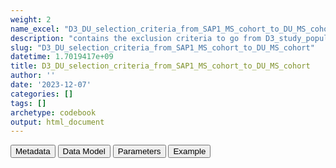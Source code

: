 ```yaml
---
weight: 2
name_excel: "D3_DU_selection_criteria_from_SAP1_MS_cohort_to_DU_MS_cohort.xlsx"
description: "contains the exclusion criteria to go from D3_study_population_SAP1 to the study population of the DP3 DU, as decsribed in subsection 4.3.1 of MS DP3_SAP_DU_MS_V2.2"
slug: "D3_DU_selection_criteria_from_SAP1_MS_cohort_to_DU_MS_cohort"
datetime: 1.7019417e+09
title: D3_DU_selection_criteria_from_SAP1_MS_cohort_to_DU_MS_cohort
author: ''
date: '2023-12-07'
categories: []
tags: []
archetype: codebook
output: html_document
---
```


<script src="/rmarkdown-libs/core-js/shim.min.js"></script>
<script src="/rmarkdown-libs/react/react.min.js"></script>
<script src="/rmarkdown-libs/react/react-dom.min.js"></script>
<script src="/rmarkdown-libs/reactwidget/react-tools.js"></script>
<script src="/rmarkdown-libs/htmlwidgets/htmlwidgets.js"></script>
<link href="/rmarkdown-libs/reactable/reactable.css" rel="stylesheet" />
<script src="/rmarkdown-libs/reactable-binding/reactable.js"></script>
<div class="tab">
<button class="tablinks" onclick="openCity(event, &#39;Metadata&#39;)" id="defaultOpen">Metadata</button>
<button class="tablinks" onclick="openCity(event, &#39;Data Model&#39;)">Data Model</button>
<button class="tablinks" onclick="openCity(event, &#39;Parameters&#39;)">Parameters</button>
<button class="tablinks" onclick="openCity(event, &#39;Example&#39;)">Example</button>
</div>
<div id="Metadata" class="tabcontent">
<div id="htmlwidget-1" class="reactable html-widget " style="width:auto;height:600px;"></div>
<script type="application/json" data-for="htmlwidget-1">{"x":{"tag":{"name":"Reactable","attribs":{"data":{"medatata_name":["name of the D3","content of the D3","Unit of observation","Dataset where the list of UoOs is fully listed and with 1 record per UoO","How many observations per UoO","NxUoO","Variables capturing the UoO","Primary key","Parameters",null,null,null,null,null,null,null,null,null,null,null],"metadata_content":["D3_DU_selection_criteria_from_SAP1_MS_cohort_to_DU_MS_cohort","contains the exclusion criteria to go from D3_study_population_SAP1 to the study population of the DP3 DU, as decsribed in subsection 4.3.1 of MS DP3_SAP_DU_MS_V2.2","a person in the SAP1 study population","D3_study_population_SAP1","1","1","person_id","person_id",null,null,null,null,null,null,null,null,null,null,null,null]},"columns":[{"id":"medatata_name","name":"medatata_name","type":"character"},{"id":"metadata_content","name":"metadata_content","type":"character"}],"sortable":false,"searchable":true,"pagination":false,"highlight":true,"bordered":true,"striped":true,"style":{"maxWidth":1800},"height":"600px","dataKey":"6ff0523102290c1434b3fa83b31ff58b"},"children":[]},"class":"reactR_markup"},"evals":[],"jsHooks":[]}</script>
</div>
<div id="Data Model" class="tabcontent">
<div id="htmlwidget-2" class="reactable html-widget " style="width:auto;height:600px;"></div>
<script type="application/json" data-for="htmlwidget-2">{"x":{"tag":{"name":"Reactable","attribs":{"data":{"Variable":["person_id  ","never_positive_for_MS_chosen","women_diagnosed_outside_childbearing_age","women_with_less_than_1_year_fup",null,null,null,null,null,null,null,null,null,null,null,null,null,null,null,null],"Description":["unique person identifier  ","excludes persons who are  never positive for MS_chosen during their study period, that is, who are not stored in D3_SAP1_MS-COHORT","excludes persons which are < 15 years old and > 50 at D3_SAP1_MS-COHORT/date_MS","excludes women who are diagnosed <1 year before D3_SAP1_MS-COHORT/cohort_exit_date",null,null,null,null,null,null,null,null,null,null,null,null,null,null,null,null],"Format":["character  ","binary","binary","binary",null,null,null,null,null,null,null,null,null,null,null,null,null,null,null,null],"Vocabulary":["from cdm persons  ","0 = positive at some point\r\n1 = otherwise\r\n","0 = outside of childbearing age\r\n1 = otherwise\r\n","0 = less than year of follow up at diagnosis date\r\n1 = otherwise\r\n",null,null,null,null,null,null,null,null,null,null,null,null,null,null,null,null],"Parameters":[null,null,null,null,null,null,null,null,null,null,null,null,null,null,null,null,null,null,null,null],"Notes and examples":[null,null,null,null,null,null,null,null,null,null,null,null,null,null,null,null,null,null,null,null],"Source tables and variables":[null,null,null,null,null,null,null,null,null,null,null,null,null,null,null,null,null,null,null,null],"Retrieved":["yes",null,null,null,null,null,null,null,null,null,null,null,null,null,null,null,null,null,null,null],"Created":[null,"yes","yes","yes",null,null,null,null,null,null,null,null,null,null,null,null,null,null,null,null],"Algorithm_id":[null,null,null,null,null,null,null,null,null,null,null,null,null,null,null,null,null,null,null,null],"Rule":[null,null,null,"D3_SAP1_MS-COHORT/cohort_exit_date - D3_SAP1_MS-COHORT/date_MS < 365",null,null,null,null,null,null,null,null,null,null,null,null,null,null,null,null]},"columns":[{"id":"Variable","name":"Variable","type":"character"},{"id":"Description","name":"Description","type":"character"},{"id":"Format","name":"Format","type":"character"},{"id":"Vocabulary","name":"Vocabulary","type":"character"},{"id":"Parameters","name":"Parameters","type":"logical"},{"id":"Notes and examples","name":"Notes and examples","type":"logical"},{"id":"Source tables and variables","name":"Source tables and variables","type":"logical"},{"id":"Retrieved","name":"Retrieved","type":"character"},{"id":"Created","name":"Created","type":"character"},{"id":"Algorithm_id","name":"Algorithm_id","type":"logical"},{"id":"Rule","name":"Rule","type":"character"}],"sortable":false,"searchable":true,"pagination":false,"highlight":true,"bordered":true,"striped":true,"style":{"maxWidth":1800},"height":"600px","dataKey":"7117aa9c39a3f797f95262bcf9252d23"},"children":[]},"class":"reactR_markup"},"evals":[],"jsHooks":[]}</script>
</div>
<div id="Parameters" class="tabcontent">
<div id="htmlwidget-3" class="reactable html-widget " style="width:auto;height:600px;"></div>
<script type="application/json" data-for="htmlwidget-3">{"x":{"tag":{"name":"Reactable","attribs":{"data":{"Parameter":[null,null,null,null,null,null,null,null,null,null,null,null,null,null,null,null,null,null,null,null],"Value":[null,null,null,null,null,null,null,null,null,null,null,null,null,null,null,null,null,null,null,null]},"columns":[{"id":"Parameter","name":"Parameter","type":"logical"},{"id":"Value","name":"Value","type":"logical"}],"sortable":false,"searchable":true,"pagination":false,"highlight":true,"bordered":true,"striped":true,"style":{"maxWidth":1800},"height":"600px","dataKey":"5a3e224ffdd66e81b7737d629c65f7ec"},"children":[]},"class":"reactR_markup"},"evals":[],"jsHooks":[]}</script>
</div>
<div id="Example" class="tabcontent">
<div id="htmlwidget-4" class="reactable html-widget " style="width:auto;height:600px;"></div>
<script type="application/json" data-for="htmlwidget-4">{"x":{"tag":{"name":"Reactable","attribs":{"data":{"person_id  ":[null,null,null,null,null,null,null,null,null,null,null,null,null,null,null,null,null,null,null,null]},"columns":[{"id":"person_id  ","name":"person_id  ","type":"logical"}],"sortable":false,"searchable":true,"pagination":false,"highlight":true,"bordered":true,"striped":true,"style":{"maxWidth":1800},"height":"600px","dataKey":"056919339959cfe7c4ff44cb678f96ae"},"children":[]},"class":"reactR_markup"},"evals":[],"jsHooks":[]}</script>
</div>

